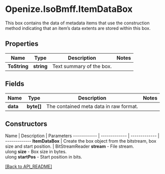 # Openize.IsoBmff.ItemDataBox

This box contains the data of metadata items that use the construction method indicating that an item’s data extents are stored within this box.

## Properties

Name | Type | Description | Notes
------------ | ------------- | ------------- | -------------
**ToString** | **string** | Text summary of the box. | 

## Fields

Name | Type | Description | Notes
------------ | ------------- | ------------- | -------------
**data** | **byte[]** | The contained meta data in raw format. | 

## Constructors

Name | Description | Parameters
------------ | ------------- | ------------- | -------------
**ItemDataBox** | Create the box object from the bitstream, box size and start position. | BitStreamReader <b>stream</b> - File stream.<br />ulong <b>size</b> - Box size in bytes.<br />ulong <b>startPos</b> - Start position in bits.

[[Back to API_README]](API_README.md)